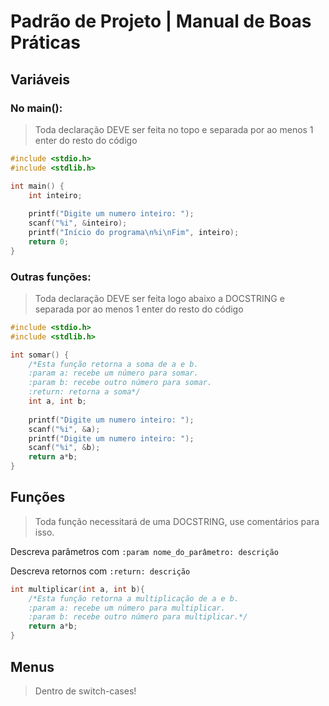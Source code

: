 # Padrão de Projeto | Manual de Boas Práticas

## Variáveis
### No main():
> Toda declaração DEVE ser feita no topo e separada por ao menos 1 enter do resto do código
```C
#include <stdio.h>
#include <stdlib.h>

int main() {
    int inteiro;
    
    printf("Digite um numero inteiro: ");
    scanf("%i", &inteiro);
    printf("Início do programa\n%i\nFim", inteiro);
    return 0;
}
```
### Outras funções:
> Toda declaração DEVE ser feita logo abaixo a DOCSTRING e separada por ao menos 1 enter do resto do código
```C
#include <stdio.h>
#include <stdlib.h>

int somar() {
    /*Esta função retorna a soma de a e b.
    :param a: recebe um número para somar.
    :param b: recebe outro número para somar.
    :return: retorna a soma*/
    int a, int b;
    
    printf("Digite um numero inteiro: ");
    scanf("%i", &a);
    printf("Digite um numero inteiro: ");
    scanf("%i", &b);
    return a*b;
}
```



## Funções

> Toda função necessitará de uma DOCSTRING, use comentários para isso.

Descreva parâmetros com `:param nome_do_parâmetro: descrição`

Descreva retornos com `:return: descrição`
```C
int multiplicar(int a, int b){
    /*Esta função retorna a multiplicação de a e b.
    :param a: recebe um número para multiplicar.
    :param b: recebe outro número para multiplicar.*/
    return a*b;
}
```

## Menus

> Dentro de switch-cases!

